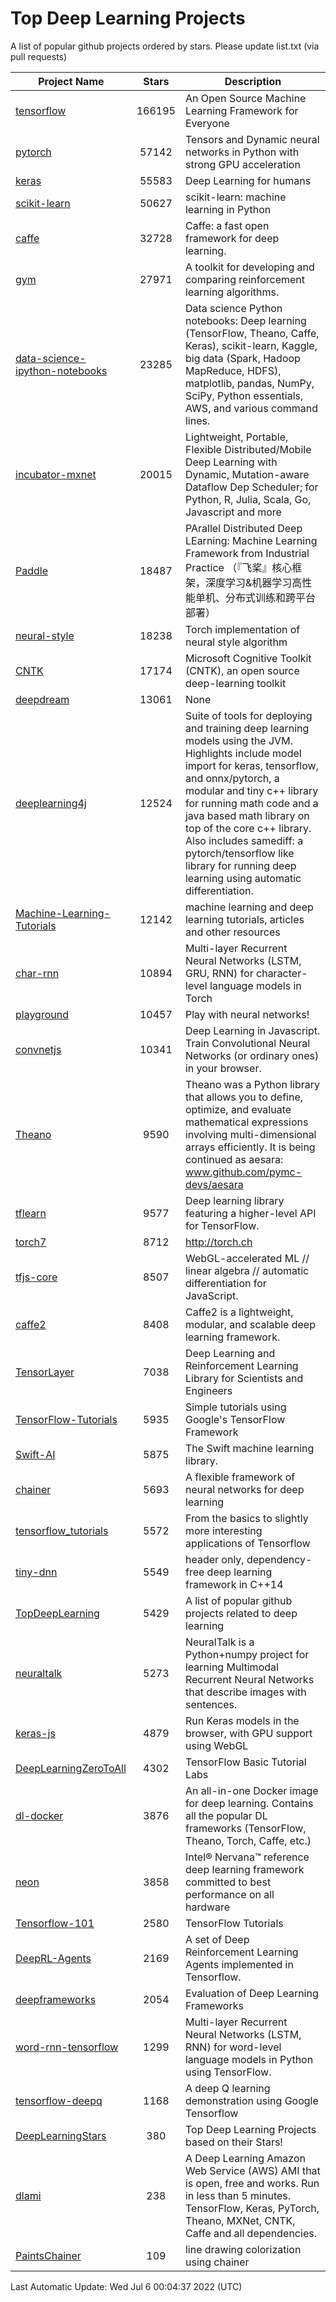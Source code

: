 # Top Deep Learning Projects
A list of popular github projects ordered by stars.
Please update list.txt (via pull requests)

|Project Name| Stars | Description |
| ---------- |:-----:| ----------- |
| [tensorflow](https://github.com/tensorflow/tensorflow) | 166195 | An Open Source Machine Learning Framework for Everyone |
| [pytorch](https://github.com/pytorch/pytorch) | 57142 | Tensors and Dynamic neural networks in Python with strong GPU acceleration |
| [keras](https://github.com/keras-team/keras) | 55583 | Deep Learning for humans |
| [scikit-learn](https://github.com/scikit-learn/scikit-learn) | 50627 | scikit-learn: machine learning in Python |
| [caffe](https://github.com/BVLC/caffe) | 32728 | Caffe: a fast open framework for deep learning. |
| [gym](https://github.com/openai/gym) | 27971 | A toolkit for developing and comparing reinforcement learning algorithms. |
| [data-science-ipython-notebooks](https://github.com/donnemartin/data-science-ipython-notebooks) | 23285 | Data science Python notebooks: Deep learning (TensorFlow, Theano, Caffe, Keras), scikit-learn, Kaggle, big data (Spark, Hadoop MapReduce, HDFS), matplotlib, pandas, NumPy, SciPy, Python essentials, AWS, and various command lines. |
| [incubator-mxnet](https://github.com/apache/incubator-mxnet) | 20015 | Lightweight, Portable, Flexible Distributed/Mobile Deep Learning with Dynamic, Mutation-aware Dataflow Dep Scheduler; for Python, R, Julia, Scala, Go, Javascript and more |
| [Paddle](https://github.com/PaddlePaddle/Paddle) | 18487 | PArallel Distributed Deep LEarning: Machine Learning Framework from Industrial Practice （『飞桨』核心框架，深度学习&机器学习高性能单机、分布式训练和跨平台部署） |
| [neural-style](https://github.com/jcjohnson/neural-style) | 18238 | Torch implementation of neural style algorithm |
| [CNTK](https://github.com/microsoft/CNTK) | 17174 | Microsoft Cognitive Toolkit (CNTK), an open source deep-learning toolkit |
| [deepdream](https://github.com/google/deepdream) | 13061 | None |
| [deeplearning4j](https://github.com/eclipse/deeplearning4j) | 12524 | Suite of tools for deploying and training deep learning models using the JVM. Highlights include model import for keras, tensorflow, and onnx/pytorch, a modular and tiny c++ library for running math code and a java based math library on top of the core c++ library. Also includes samediff: a pytorch/tensorflow like library for running deep learning using automatic differentiation. |
| [Machine-Learning-Tutorials](https://github.com/ujjwalkarn/Machine-Learning-Tutorials) | 12142 | machine learning and deep learning tutorials, articles and other resources  |
| [char-rnn](https://github.com/karpathy/char-rnn) | 10894 | Multi-layer Recurrent Neural Networks (LSTM, GRU, RNN) for character-level language models in Torch |
| [playground](https://github.com/tensorflow/playground) | 10457 | Play with neural networks! |
| [convnetjs](https://github.com/karpathy/convnetjs) | 10341 | Deep Learning in Javascript. Train Convolutional Neural Networks (or ordinary ones) in your browser. |
| [Theano](https://github.com/Theano/Theano) | 9590 | Theano was a Python library that allows you to define, optimize, and evaluate mathematical expressions involving multi-dimensional arrays efficiently. It is being continued as aesara: www.github.com/pymc-devs/aesara |
| [tflearn](https://github.com/tflearn/tflearn) | 9577 | Deep learning library featuring a higher-level API for TensorFlow. |
| [torch7](https://github.com/torch/torch7) | 8712 | http://torch.ch |
| [tfjs-core](https://github.com/tensorflow/tfjs-core) | 8507 | WebGL-accelerated ML // linear algebra // automatic differentiation for JavaScript. |
| [caffe2](https://github.com/facebookarchive/caffe2) | 8408 | Caffe2 is a lightweight, modular, and scalable deep learning framework. |
| [TensorLayer](https://github.com/tensorlayer/TensorLayer) | 7038 | Deep Learning and Reinforcement Learning Library for Scientists and Engineers  |
| [TensorFlow-Tutorials](https://github.com/nlintz/TensorFlow-Tutorials) | 5935 | Simple tutorials using Google's TensorFlow Framework |
| [Swift-AI](https://github.com/Swift-AI/Swift-AI) | 5875 | The Swift machine learning library. |
| [chainer](https://github.com/chainer/chainer) | 5693 | A flexible framework of neural networks for deep learning |
| [tensorflow_tutorials](https://github.com/pkmital/tensorflow_tutorials) | 5572 | From the basics to slightly more interesting applications of Tensorflow |
| [tiny-dnn](https://github.com/tiny-dnn/tiny-dnn) | 5549 | header only, dependency-free deep learning framework in C++14 |
| [TopDeepLearning](https://github.com/aymericdamien/TopDeepLearning) | 5429 | A list of popular github projects related to deep learning |
| [neuraltalk](https://github.com/karpathy/neuraltalk) | 5273 | NeuralTalk is a Python+numpy project for learning Multimodal Recurrent Neural Networks that describe images with sentences. |
| [keras-js](https://github.com/transcranial/keras-js) | 4879 | Run Keras models in the browser, with GPU support using WebGL |
| [DeepLearningZeroToAll](https://github.com/hunkim/DeepLearningZeroToAll) | 4302 | TensorFlow Basic Tutorial Labs |
| [dl-docker](https://github.com/floydhub/dl-docker) | 3876 | An all-in-one Docker image for deep learning. Contains all the popular DL frameworks (TensorFlow, Theano, Torch, Caffe, etc.) |
| [neon](https://github.com/NervanaSystems/neon) | 3858 | Intel® Nervana™ reference deep learning framework committed to best performance on all hardware |
| [Tensorflow-101](https://github.com/sjchoi86/Tensorflow-101) | 2580 | TensorFlow Tutorials |
| [DeepRL-Agents](https://github.com/awjuliani/DeepRL-Agents) | 2169 | A set of Deep Reinforcement Learning Agents implemented in Tensorflow. |
| [deepframeworks](https://github.com/zer0n/deepframeworks) | 2054 | Evaluation of Deep Learning Frameworks |
| [word-rnn-tensorflow](https://github.com/hunkim/word-rnn-tensorflow) | 1299 | Multi-layer Recurrent Neural Networks (LSTM, RNN) for word-level language models in Python using TensorFlow. |
| [tensorflow-deepq](https://github.com/siemanko/tensorflow-deepq) | 1168 | A deep Q learning demonstration using Google Tensorflow |
| [DeepLearningStars](https://github.com/hunkim/DeepLearningStars) | 380 | Top Deep Learning Projects based on their Stars! |
| [dlami](https://github.com/ritchieng/dlami) | 238 | A Deep Learning Amazon Web Service (AWS) AMI that is open, free and works. Run in less than 5 minutes. TensorFlow, Keras, PyTorch, Theano, MXNet, CNTK, Caffe and all dependencies. |
| [PaintsChainer](https://github.com/taizan/PaintsChainer) | 109 | line drawing colorization using chainer |

Last Automatic Update: Wed Jul  6 00:04:37 2022 (UTC)
